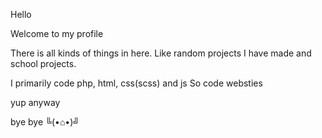 Hello

Welcome to my profile

There is all kinds of things in here.
Like random projects I have made and school projects.

I primarily code php, html, css(scss) and js
So code websties



yup
anyway

bye bye
╚(•⌂•)╝
